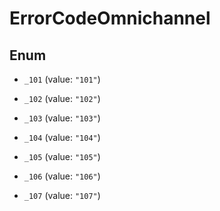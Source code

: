 
# ErrorCodeOmnichannel

## Enum


* `_101` (value: `"101"`)

* `_102` (value: `"102"`)

* `_103` (value: `"103"`)

* `_104` (value: `"104"`)

* `_105` (value: `"105"`)

* `_106` (value: `"106"`)

* `_107` (value: `"107"`)



